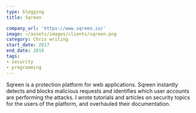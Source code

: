 ```yaml
---
type: blogging
title: Sqreen

company_url: 'https://www.sqreen.io/'
image: ~/assets/images/clients/sqreen.png
category: Chris writing
start_date: 2017
end_date: 2018
tags:
- security
- programming
---
```


Sqreen is a protection platform for web applications. Sqreen instantly detects and blocks malicious requests and identifies which user accounts are performing the attacks. I wrote tutorials and articles on security topics for the users of the platform, and overhauled their documentation.
